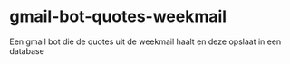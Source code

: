 # gmail-bot-quotes-weekmail
Een gmail bot die de quotes uit de weekmail haalt en deze opslaat in een database
